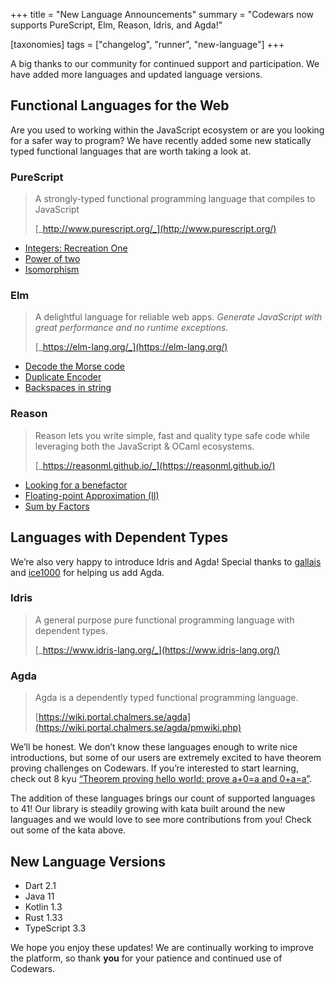 +++
title = "New Language Announcements"
summary = "Codewars now supports PureScript, Elm, Reason, Idris, and Agda!"

[taxonomies]
tags = ["changelog", "runner", "new-language"]
+++

A big thanks to our community for continued support and participation. We have added more languages and updated language versions.

## Functional Languages for the Web

Are you used to working within the JavaScript ecosystem or are you looking for a safer way to program? We have recently added some new statically typed functional languages that are worth taking a look at.

### PureScript

> A strongly-typed functional programming language that compiles to JavaScript
>
> [_http://www.purescript.org/_](http://www.purescript.org/)

- [Integers: Recreation One](https://www.codewars.com/kata/integers-recreation-one/purescript)
- [Power of two](https://www.codewars.com/kata/power-of-two/purescript)
- [Isomorphism](https://www.codewars.com/kata/isomorphism/purescript)

### Elm

> A delightful language for reliable web apps. _Generate JavaScript with great performance and no runtime exceptions._
> 
> [_https://elm-lang.org/_](https://elm-lang.org/)

- [Decode the Morse code](https://www.codewars.com/kata/decode-the-morse-code/elm)
- [Duplicate Encoder](https://www.codewars.com/kata/duplicate-encoder/elm)
- [Backspaces in string](https://www.codewars.com/kata/backspaces-in-string/elm)

### Reason

> Reason lets you write simple, fast and quality type safe code while leveraging both the JavaScript & OCaml ecosystems.
> 
> [_https://reasonml.github.io/_](https://reasonml.github.io/)

- [Looking for a benefactor](https://www.codewars.com/kata/looking-for-a-benefactor/reason)
- [Floating-point Approximation (II)](https://www.codewars.com/kata/floating-point-approximation-ii/reason)
- [Sum by Factors](https://www.codewars.com/kata/sum-by-factors/reason)

## Languages with Dependent Types

We’re also very happy to introduce Idris and Agda! Special thanks to [gallais](https://github.com/gallais) and [ice1000](https://github.com/ice1000) for helping us add Agda.

### Idris

> A general purpose pure functional programming language with dependent types.
> 
> [_https://www.idris-lang.org/_](https://www.idris-lang.org/)

### Agda

> Agda is a dependently typed functional programming language.
> 
> [https://wiki.portal.chalmers.se/agda](https://wiki.portal.chalmers.se/agda/pmwiki.php)

We’ll be honest. We don’t know these languages enough to write nice introductions, but some of our users are extremely excited to have theorem proving challenges on Codewars. If you’re interested to start learning, check out 8 kyu [“Theorem proving hello world: prove a+0=a and 0+a=a”](https://www.codewars.com/kata/5c879811bc562909bf65c8e6).

The addition of these languages brings our count of supported languages to 41! Our library is steadily growing with kata built around the new languages and we would love to see more contributions from you! Check out some of the kata above.

## New Language Versions

- Dart 2.1
- Java 11
- Kotlin 1.3
- Rust 1.33
- TypeScript 3.3

We hope you enjoy these updates! We are continually working to improve the platform, so thank **you** for your patience and continued use of Codewars.
